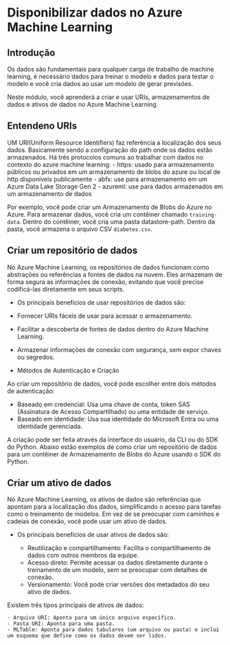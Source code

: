 # Disponibilizar dados no Azure Machine Learning 

## Introdução

Os dados são fundamentais para qualquer carga de trabalho de machine learning, é necessário dados para treinar o modelo e dados para testar o modelo e você cria dados ao usar um modelo de gerar previsões.

Neste módulo, você aprenderá a criar e usar URIs, armazenamentos de dados e ativos de dados no Azure Machine Learning.

## Entendeno URIs

UM URI(Uniform Resource Identifiers) faz referência a localização dos seus dados. Basicamente sendo a configuração do path onde os dados estão armazenados. Há três protocolos comuns ao trabalhar com dados no contexto  do azure machine learning:
    - https: usado para armazenamento públicos ou privados em um armazenamento de blobs do azure ou local de http disponíveis publicamente 
    - abfs: use para armazenamento em um Azure Data Lake Storage Gen 2
    - azureml: use para dados armazenados em um armazenamento de dados

Por exemplo, você pode criar um Armazenamento de Blobs do Azure no Azure. Para armazenar dados, você cria um contêiner chamado ```training-data```. Dentro do contêiner, você cria uma pasta datastore-path. Dentro da pasta, você armazena o arquivo CSV ```diabetes.csv```.

## Criar um repositório de dados

No Azure Machine Learning, os repositórios de dados funcionam como abstrações ou referências a fontes de dados na nuvem. Eles armazenam de forma segura as informações de conexão, evitando que você precise codificá-las diretamente em seus scripts.

- Os principais benefícios de usar repositórios de dados são:

- Fornecer URIs fáceis de usar para acessar o armazenamento.
- Facilitar a descoberta de fontes de dados dentro do Azure Machine Learning.
- Armazenar informações de conexão com segurança, sem expor chaves ou segredos.
- Métodos de Autenticação e Criação

Ao criar um repositório de dados, você pode escolher entre dois métodos de autenticação:

  - Baseado em credencial: Usa uma chave de conta, token SAS (Assinatura de Acesso Compartilhado) ou uma entidade de serviço.
  - Baseado em identidade: Usa sua identidade do Microsoft Entra ou uma identidade gerenciada.

A criação pode ser feita através da interface do usuário, da CLI ou do SDK do Python. Abaixo estão exemplos de como criar um repositório de dados para um contêiner de Armazenamento de Blobs do Azure usando o SDK do Python.

## Criar um ativo de dados

No Azure Machine Learning, os ativos de dados são referências que apontam para a localização dos dados, simplificando o acesso para tarefas como o treinamento de modelos. Em vez de se preocupar com caminhos e cadeias de conexão, você pode usar um ativo de dados.

- Os principais benefícios de usar ativos de dados são:

  - Reutilização e compartilhamento: Facilita o compartilhamento de dados com outros membros da equipe.
  - Acesso direto: Permite acessar os dados diretamente durante o treinamento de um modelo, sem se preocupar com detalhes de conexão.
  - Versionamento: Você pode criar versões dos metadados do seu ativo de dados.

Existem três tipos principais de ativos de dados:

    - Arquivo URI: Aponta para um único arquivo específico.
    - Pasta URI: Aponta para uma pasta.
    - MLTable: Aponta para dados tabulares (um arquivo ou pasta) e inclui um esquema que define como os dados devem ser lidos.